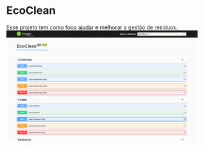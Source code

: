 # EcoClean 
Esse projeto tem como foco ajudar e melhorar a gestão de resíduos.
![screenshot](screenshot.png?raw=true './EcoClean/img/screenshot')
